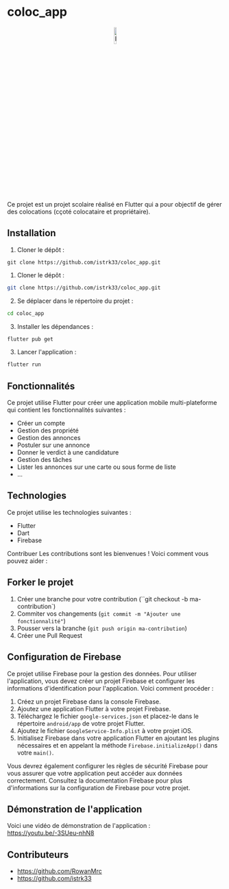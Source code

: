 # coloc_app
<p align="center"><img src="https://user-images.githubusercontent.com/76879157/226761837-e970231d-7395-46ae-8594-324c95bf1970.png" alt="Image" width="10%" height="auto" /></p>

Ce projet est un projet scolaire réalisé en Flutter qui a pour objectif de gérer des colocations (cçoté colocataire et propriétaire).

## Installation
1. Cloner le dépôt :
```git
git clone https://github.com/istrk33/coloc_app.git
```


1. Cloner le dépôt :
```bash
git clone https://github.com/istrk33/coloc_app.git
```

2. Se déplacer dans le répertoire du projet :
```bash
cd coloc_app
```

3. Installer les dépendances :
```bash
flutter pub get
```

3. Lancer l'application :
```bash
flutter run
```

## Fonctionnalités

Ce projet utilise Flutter pour créer une application mobile multi-plateforme qui contient les fonctionnalités suivantes :
* Créer un compte
* Gestion des propriété
* Gestion des annonces
* Postuler sur une annonce
* Donner le verdict à une candidature
* Gestion des tâches
* Lister les annonces sur une carte ou sous forme de liste
* ...

## Technologies 
Ce projet utilise les technologies suivantes :
* Flutter
* Dart
* Firebase

Contribuer
Les contributions sont les bienvenues ! Voici comment vous pouvez aider :

## Forker le projet
1. Créer une branche pour votre contribution (``git checkout -b ma-contribution`)
2. Commiter vos changements (`git commit -m "Ajouter une fonctionnalité"`)
3. Pousser vers la branche (`git push origin ma-contribution`)
4. Créer une Pull Request

## Configuration de Firebase
Ce projet utilise Firebase pour la gestion des données. Pour utiliser l'application, vous devez créer un projet Firebase et configurer les informations d'identification pour l'application. Voici comment procéder :

1. Créez un projet Firebase dans la console Firebase.
2. Ajoutez une application Flutter à votre projet Firebase.
3. Téléchargez le fichier `google-services.json` et placez-le dans le répertoire `android/app` de votre projet Flutter.
4. Ajoutez le fichier `GoogleService-Info.plist` à votre projet iOS.
5. Initialisez Firebase dans votre application Flutter en ajoutant les plugins nécessaires et en appelant la méthode `Firebase.initializeApp()` dans votre `main()`.

Vous devrez également configurer les règles de sécurité Firebase pour vous assurer que votre application peut accéder aux données correctement. Consultez la documentation Firebase pour plus d'informations sur la configuration de Firebase pour votre projet.

## Démonstration de l'application
Voici une vidéo de démonstration de l'application :
https://youtu.be/-3SUeu-nhN8

## Contributeurs
* https://github.com/RowanMrc
* https://github.com/istrk33
